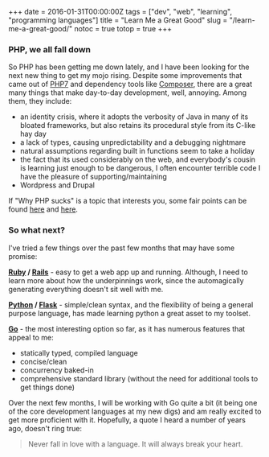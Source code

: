 +++
date = 2016-01-31T00:00:00Z
tags = ["dev", "web", "learning", "programming languages"]
title = "Learn Me a Great Good"
slug = "/learn-me-a-great-good/"
notoc = true
totop = true
+++

### PHP, we all fall down

So PHP has been getting me down lately, and I have been looking for the next new thing to get my mojo rising. Despite some improvements that came out of [PHP7](http://php.net/archive/2016.php#id2016-05-26-1) and dependency tools like [Composer](https://getcomposer.org/), there are a great many things that make day-to-day development, well, annoying. Among them, they include:

* an identity crisis, where it adopts the verbosity of Java in many of its bloated frameworks, but also retains its procedural style from its C-like hay day
* a lack of types, causing unpredictability and a debugging nightmare
* natural assumptions regarding built in functions seem to take a holiday
* the fact that its used considerably on the web, and everybody's cousin is learning just enough to be dangerous, I often encounter terrible code I have the pleasure of supporting/maintaining
* Wordpress and Drupal

If "Why PHP sucks" is a topic that interests you, some fair points can be found [here](http://webonastick.com/php.html) and [here](https://whydoesitsuck.com/why-does-php-suck/).

### So what next?

I've tried a few things over the past few months that may have some promise:

**[Ruby](https://www.ruby-lang.org/en/) / [Rails](https://www.ruby-lang.org/en/)** - easy to get a web app up and running. Although, I need to learn more about how the underpinnings work, since the automagically generating everything doesn't sit well with me.

**[Python](https://www.python.org/) / [Flask](http://flask.pocoo.org/)** - simple/clean syntax, and the flexibility of being a general purpose language, has made learning python a great asset to my toolset.

**[Go](https://golang.org/)** - the most interesting option so far, as it has numerous features that appeal to me:

* statically typed, compiled language
* concise/clean
* concurrency baked-in
* comprehensive standard library (without the need for additional tools to get things done)

Over the next few months, I will be working with Go quite a bit (it being one of the core development languages at my new digs) and am really excited to get more proficient with it. Hopefully, a quote I heard a number of years ago, doesn't ring true:

> Never fall in love with a language. It will always break your heart.
